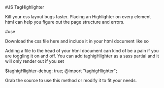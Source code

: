 #JS TagHighlighter

Kill your css layout bugs faster.
Placing an Highlighter on every element html can help you figure out the page structure and errors.


#use

Download  the css file here   and include it in your html document like so

 <script src="taghighlighter.js"></script>

Adding a file to the head of your html document can kind of be a pain if you are toggling it on and off. You can add taghigHlighter as a sass partial and it will only render out if you set


$taghigHlighter-debug: true;
@import "taghigHlighter";
  


 Grab the source   to use this method or modify it to fit your needs. 
